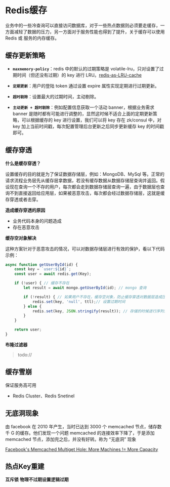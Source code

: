 # Redis缓存

业务中的一些冷查询可以直接访问数据库，对于一些热点数据则必须要走缓存，一方面减轻了数据的压力，另一方面对于服务性能也得到了提升，关于缓存可以使用 Redis 或 服务的内存缓存。

## 缓存更新策略

- **```maxmemory-policy```**：redis 中的默认的过期策略是 volatile-lru，只对设置了过期时间（但还没有过期）的 key 进行 LRU。[redis-as-LRU-cache](http://oldblog.antirez.com/post/redis-as-LRU-cache.html)

- **```定期更新```**：用户的登陆 token 通过设置 expire 属性实现定期进行过期更新。

- **```超时剔除```**：设置最大的过期时间，主动剔除。

- **```主动更新 + 超时剔除```**：例如配置信息获取一个活动 banner，根据业务需求 banner 是随时都有可能进行调整的，显然这时候不适合上面的定期更新策略，可以根据缓存的 key 进行设置，我们可以将 key 存在 zk/consul 中，对 key 加上当前时间戳，每次配置管理后台更新之后同步更新缓存 key 的时间戳即可。

## 缓存穿透

**什么是缓存穿透？**

设置缓存的目的就是为了保证数据存储层，例如：MongoDB、MySql 等。正常的请求流程业务层先从缓存层拿数据，若没有缓存数据从数据存储层查询并返回。假设现在查询一个不存的用户，每次都会走到数据存储层查询一遍，由于数据层也查询不到直接返回给应用层，如果被恶意攻击，每次都会经过数据存储层，这就是缓存穿透或者击穿。

**造成缓存穿透的原因**

* 业务代码本身的问题造成
* 存在恶意攻击

**缓存空对象解决**

这种方案针对于恶意攻击的情况，可以对数据存储层进行有效的保护，看以下代码示例：

```js
async function getUserById(id) {
    const key = `user:${id}`;
    const user = await redis.get(Key);

    if (!user) { // 缓存不存在
        let result = await mongo.getUserById(id); // mongo 查询

        if (!result) { // 如果用户不存在，缓存空对象，防止缓存穿透对数据层造成压力
            redis.set(key, 'null', ttl);// 设置过期时间
        } else {
            redis.set(key, JSON.stringify(result)); // 存储的时候进行序列化
        }   
    }

    return user;
}
```

**布隆过滤器**

> todo://

## 缓存雪崩

保证服务高可用
* Redis Cluster、Redis Snetinel

## 无底洞现象

由 facebook 在 2010 年产生，当时已达到 3000 个 memcached 节点，储存数千 G 的缓存。他们发现一个问题 memcached 的连接效率下降了，于是添加 memcached 节点，添加完之后，并没有好转。称为 “无底洞” 现象

[Facebook's Memcached Multiget Hole: More Machines != More Capacity 
](http://highscalability.com/blog/2009/10/26/facebooks-memcached-multiget-hole-more-machines-more-capacit.html)

## 热点Key重建

**互斥锁**
**物理不过期设置逻辑过期**




